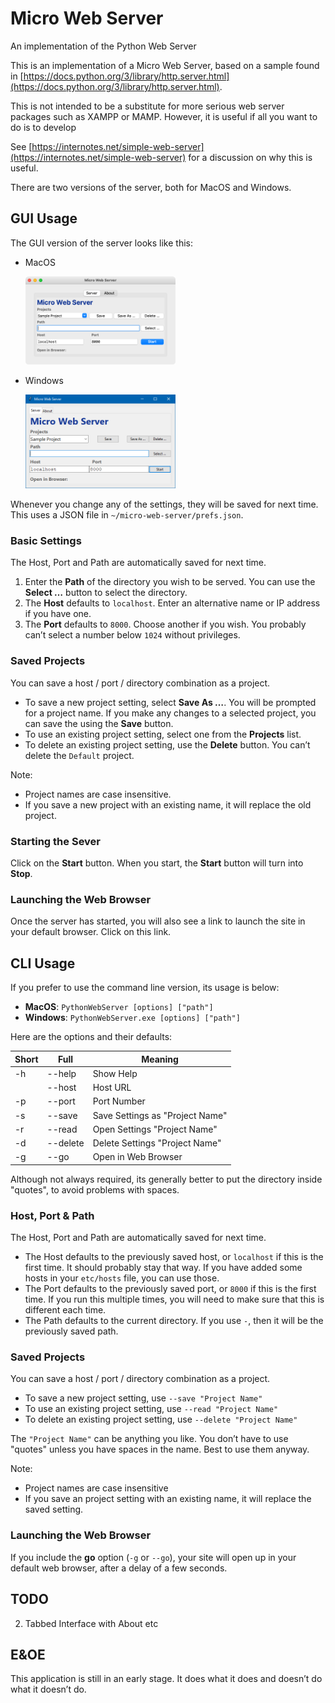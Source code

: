 # Micro Web Server

An implementation of the Python Web Server

This is an implementation of a Micro Web Server, based on a sample found in [https://docs.python.org/3/library/http.server.html](https://docs.python.org/3/library/http.server.html).

This is not intended to be a substitute for more serious web server packages such as XAMPP or MAMP. However, it is useful if all you want to do is to develop

See [https://internotes.net/simple-web-server](https://internotes.net/simple-web-server) for a discussion on why this is useful.

There are two versions of the server, both for MacOS and Windows.

## GUI Usage

The GUI version of the server looks like this:

- MacOS

	<img src="resources/gui-mac.png" width="50%" alt="GUI MacOS">

- Windows

	<img src="resources/gui-windows.png" width="50%" alt="GUI Windows">

Whenever you change any of the settings, they will be saved for next time. This uses a JSON file in `~/micro-web-server/prefs.json`.

### Basic Settings

The Host, Port and Path are automatically saved for next time.

1. Enter the __Path__ of the directory you wish to be served. You can use the __Select …__ button to select the directory.
2. The __Host__ defaults to `localhost`. Enter an alternative name or IP address if you have one.
3. The __Port__ defaults to `8000`. Choose another if you wish. You probably can’t select a number below `1024` without privileges.

### Saved Projects

You can save a host / port / directory combination as a project.

- To save a new project setting, select __Save As …__. You will be prompted for a project name.
	If you make any changes to a selected project, you can save the using the __Save__ button.
- To use an existing project setting, select one from the __Projects__ list.
- To delete an existing project setting, use the __Delete__ button. You can’t delete the `Default` project.

Note:

- Project names are case insensitive.
- If you save a new project with an existing name, it will replace the old project.

### Starting the Sever

Click on the __Start__ button. When you start, the __Start__ button will turn into __Stop__.

### Launching the Web Browser

Once the server has started, you will also see a link to launch the site in your default browser. Click on this link.

##	CLI Usage

If you prefer to use the command line version, its usage is below:

- __MacOS__: `PythonWebServer [options] ["path"]`
- __Windows__: `PythonWebServer.exe [options] ["path"]`

Here are the options and their defaults:

| Short | Full     | Meaning                         |
|-------|----------|---------------------------------|
| -h    | --help   | Show Help                       |
|       | --host   | Host URL                        |
| -p    | --port   | Port Number                     |
| -s    | --save   | Save Settings as "Project Name" |
| -r    | --read   | Open Settings "Project Name"    |
| -d    | --delete | Delete Settings "Project Name"  |
| -g    | --go     | Open in Web Browser             |

Although not always required, its generally better to put the directory inside "quotes", to avoid problems with spaces.

### Host, Port & Path

The Host, Port and Path are automatically saved for next time.

- The Host defaults to the previously saved host, or `localhost` if this is the first time. It should probably stay that way. If you have added some hosts in your `etc/hosts` file, you can use those.
- The Port defaults to the previously saved port, or `8000` if this is the first time. If you run this multiple times, you will need to make sure that this is different each time.
- The Path defaults to the current directory. If you use `-`, then it will be the previously saved path.

### Saved Projects

You can save a host / port / directory combination as a project.

- To save a new project setting, use `--save "Project Name"`
- To use an existing project setting, use `--read "Project Name"`
- To delete an existing project setting, use `--delete "Project Name"`

The `"Project Name"` can be anything you like. You don’t have to use "quotes" unless you have spaces in the name. Best to use them anyway.

Note:

- Project names are case insensitive
- If you save an project setting with an existing name, it will replace the saved setting.

### Launching the Web Browser

If you include the __go__ option (`-g` or `--go`), your site will open up in your default web browser, after a delay of a few seconds.

## TODO

2. Tabbed Interface with About etc


## E&OE

This application is still in an early stage. It does what it does and doesn’t do what it doesn’t do.
